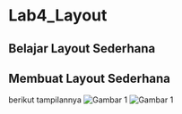 # Lab4_Layout
## Belajar Layout Sederhana

## Membuat Layout Sederhana
berikut tampilannya
![Gambar 1](screenshot/ss2.PNG)
![Gambar 1](screenshot/ss3.PNG)